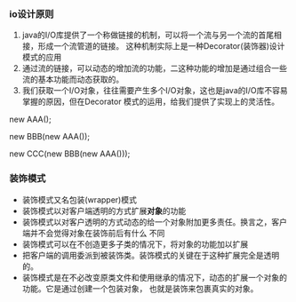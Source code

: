### io设计原则
1. java的I/O库提供了一个称做链接的机制，可以将一个流与另一个流的首尾相接，形成一个流管道的链接。
这种机制实际上是一种Decorator(装饰器)设计模式的应用
2. 通过流的链接，可以动态的增加流的功能，二这种功能的增加是通过组合一些流的基本功能而动态获取的。
3. 我们获取一个I/O对象，往往需要产生多个I/O对象，这也是java的I/O库不容易掌握的原因，但在Decorator
模式的运用，给我们提供了实现上的灵活性。


new AAA();

new BBB(new AAA());

new CCC(new BBB(new AAA()));

### 装饰模式
* 装饰模式又名包装(wrapper)模式
* 装饰模式以对客户端透明的方式扩展**对象**的功能
* 装饰模式以对客户透明的方式动态的给一个对象附加更多责任。换言之，客户端并不会觉得对象在装饰前后有什么
不同
* 装饰模式可以在不创造更多子类的情况下，将对象的功能加以扩展
* 把客户端的调用委派到被装饰类。装饰模式的关键在于这种扩展完全是透明的。
* 装饰模式是在不必改变原类文件和使用继承的情况下，动态的扩展一个对象的功能。它是通过创建一个包装对象，
也就是装饰来包裹真实的对象。

